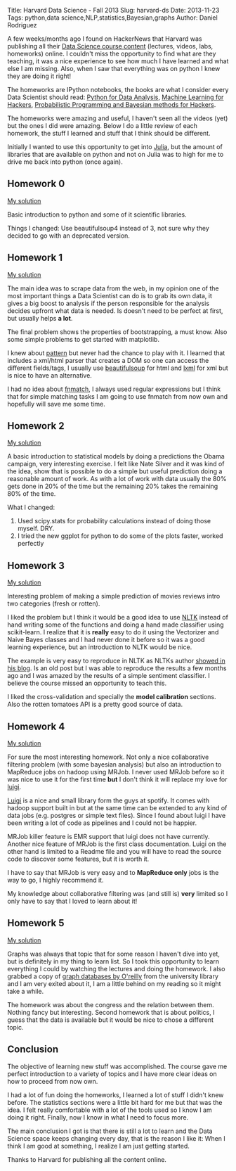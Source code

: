 Title: Harvard Data Science - Fall 2013
Slug: harvard-ds
Date: 2013-11-23
Tags: python,data science,NLP,statistics,Bayesian,graphs
Author: Daniel Rodriguez

A few weeks/months ago I found on HackerNews that Harvard was publishing all their [Data Science course content](http://cs109.org/) (lectures, videos, labs, homeworks) online. I couldn't miss the opportunity to find what are they teaching, it was a nice experience to see how much I have learned and what else I am missing. Also, when I saw that everything was on python I knew they are doing it right!

The homeworks are IPython notebooks, the books are what I consider every Data Scientist should read: [Python for Data Analysis](http://shop.oreilly.com/product/0636920023784.do), [Machine Learning for Hackers](http://shop.oreilly.com/product/0636920018483.do), [Probabilistic Programming and Bayesian methods for Hackers](http://nbviewer.ipython.org/urls/raw.github.com/CamDavidsonPilon/Probabilistic-Programming-and-Bayesian-Methods-for-Hackers/master/Prologue/Prologue.ipynb).

The homeworks were amazing and useful, I haven't seen all the videos (yet) but the ones I did were amazing. Below I do a little review of each homework, the stuff I learned and stuff that I think should be different.

Initially I wanted to use this opportunity to get into [Julia](http://julialang.org/), but the amount of libraries that are available on python and not on Julia was to high for me to drive me back into python (once again).

## Homework 0

[My solution](http://nbviewer.ipython.org/urls/raw.github.com/danielfrg/harvard-cs109-fall-2013/master/homeworks/HW0/HW0_mysolution.ipynb)

Basic introduction to python and some of it scientific libraries.

Things I changed:
Use beautifulsoup4 instead of 3, not sure why they decided to go with an deprecated version.

## Homework 1

[My solution](http://nbviewer.ipython.org/urls/raw.github.com/danielfrg/harvard-cs109-fall-2013/master/homeworks/HW1/HW1_mysolution.ipynb)

The main idea was to scrape data from the web, in my opinion one of the most important things a Data Scientist can do is to grab its own data, it gives a big boost to analysis if the person responsible for the analysis decides upfront what data is needed. Is doesn't need to be perfect at first, but usually helps **a lot**.

The final problem shows the properties of bootstrapping, a must know. Also some simple problems to get started with matplotlib.

I knew about [pattern](http://www.clips.ua.ac.be/pattern) but never had the chance to play with it. I learned that includes a xml/html parser that creates a DOM so one can access the different fields/tags, I usually use [beautifulsoup](http://www.crummy.com/software/BeautifulSoup/bs4/doc/) for html and [lxml](http://lxml.de/ ) for xml but is nice to have an alternative.

I had no idea about [fnmatch](http://docs.python.org/2/library/fnmatch.html), I always used regular expressions but I think that for simple matching tasks I am going to use fnmatch from now own and hopefully will save me some time.

## Homework 2

[My solution](http://nbviewer.ipython.org/urls/raw.github.com/danielfrg/harvard-cs109-fall-2013/master/homeworks/HW2/HW2_mysolution.ipynb)

A basic introduction to statistical models by doing a predictions the Obama campaign, very interesting exercise. I felt like Nate Silver and it was kind of the idea, show that is possible to do a simple but useful prediction doing a reasonable amount of work. As with a lot of work with data usually the 80% gets done in 20% of the time but the remaining 20% takes the remaining 80% of the time.

What I changed:

1. Used scipy.stats for probability calculations instead of doing those myself. DRY.
2. I tried the new ggplot for python to do some of the plots faster, worked perfectly

## Homework 3

[My solution](http://nbviewer.ipython.org/urls/raw.github.com/danielfrg/harvard-cs109-fall-2013/master/homeworks/HW3/HW3_mysolution.ipynb)

Interesting problem of making a simple prediction of movies reviews intro two categories (fresh or rotten).

I liked the problem but I think it would be a good idea to use [NLTK](http://nltk.org/) instead of hand writing some of the functions and doing a hand made classifier using scikit-learn. I realize that it is **really** easy to do it using the Vectorizer and Naive Bayes classes and I had never done it before so it was a good learning experience, but an introduction to NLTK would be nice.

The example is very easy to reproduce in NLTK as NLTKs author [showed in his blog](http://streamhacker.com/2010/05/10/text-classification-sentiment-analysis-naive-bayes-classifier). Is an old post but I was able to reproduce the results a few months ago and I was amazed by the results of a simple sentiment classifier. I believe the course missed an opportunity to teach this.

I liked the cross-validation and specially the **model calibration** sections. Also the rotten tomatoes API is a pretty good source of data.

## Homework 4

[My solution](http://nbviewer.ipython.org/urls/raw.github.com/danielfrg/harvard-cs109-fall-2013/master/homeworks/HW4/HW4_mysolution.ipynb)

For sure the most interesting homework. Not only a nice collaborative filtering problem (with some bayesian analysis) but also an introduction to MapReduce jobs on hadoop using MRJob. I never used MRJob before so it was nice to use it for the first time **but** I don't think it will replace my love for  [luigi](https://github.com/spotify/luigi).

[Luigi](https://github.com/spotify/luigi) is a nice and small library form the guys at spotify. It comes with hadoop support built in but at the same time can be extended to any kind of data jobs (e.g. postgres or simple text files). Since I found about luigi I have been writing a lot of code as pipelines and I could not be happier.

MRJob killer feature is EMR support that luigi does not have currently. Another nice feature of MRJob is the first class documentation. Luigi on the other hand is limited to a Readme file and you will have to read the source code to discover some features, but it is worth it.

I have to say that MRJob is very easy and to **MapReduce only** jobs is the way to go, I highly recommend it.

My knowledge about collaborative filtering was (and still is) **very** limited so I only have to say that I loved to learn about it!

## Homework 5

[My solution](http://nbviewer.ipython.org/urls/raw.github.com/danielfrg/harvard-cs109-fall-2013/master/homeworks/HW5/HW5_mysolution.ipynb)

Graphs was always that topic that for some reason I haven't dive into yet, but is definitely in my thing to learn list. So I took this opportunity to learn everything I could by watching the lectures and doing the homework.
I also grabbed a copy of [graph databases by O'reilly](http://graphdatabases.com) from the university library and I am very exited about it, I am a little behind on my reading so it might take a while.

The homework was about the congress and the relation between them. Nothing fancy but interesting.
Second homework that is about politics, I guess that the data is available but it would be nice to chose a different topic.

## Conclusion

The objective of learning new stuff was accomplished. The course gave me perfect introduction to a variety of topics and I have more clear ideas on how to proceed from now own.

I had a lot of fun doing the homeworks, I learned a lot of stuff I didn't knew before. The statistics sections were a little bit hard for me but that was the idea.  I felt really comfortable with a lot of the tools used so I know I am doing it right. Finally, now I know in what I need to focus more.

The main conclusion I got is that there is still a lot to learn and the Data Science space keeps changing every day, that is the reason I like it: When I think I am good at something, I realize I am just getting started.

Thanks to Harvard for publishing all the content online.





